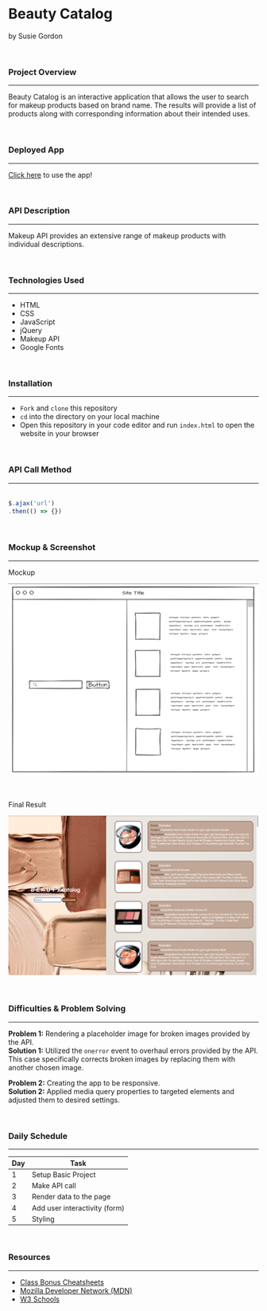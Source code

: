 # Beauty Catalog
by Susie Gordon

</br>

### **Project Overview**

---

Beauty Catalog is an interactive application that allows the user to search for makeup products based on brand name. The results will provide a list of products along with corresponding information about their intended uses.

</br>

### **Deployed App** 

---

[Click here](https://project-1-fawn.vercel.app/) to use the app!

</br>

### **API Description**

---

Makeup API provides an extensive range of makeup products with individual descriptions.


</br>

### **Technologies Used**

---

- HTML
- CSS
- JavaScript
- jQuery
- Makeup API
- Google Fonts

</br>

### **Installation** 

---

- `Fork` and `clone` this repository
- `cd` into the directory on your local machine
- Open this repository in your code editor and run `index.html` to open the website in your browser

</br>

### **API Call Method**

---

```js

$.ajax('url')
.then(() => {})

```

</br>

### **Mockup & Screenshot**

---

Mockup

![Mockup Image](./img/mockup.png)

</br>

Final Result

![Final Screenshot](./img/final_screenshot.png)

</br>

### **Difficulties & Problem Solving**

---

**Problem 1:** 
Rendering a placeholder image for broken images provided by the API. 
</br>
**Solution 1:** 
Utilized the `onerror` event to overhaul errors provided by the API. This case specifically corrects broken images by replacing them with another chosen image.

**Problem 2:** 
Creating the app to be responsive.
</br>
**Solution 2:**
Applied media query properties to targeted elements and adjusted them to desired settings. 

</br>

### **Daily Schedule**

---

|  Day  |  Task  |
|-------|--------|
| 1 | Setup Basic Project |
| 2 | Make API call |
| 3 | Render data to the page |
| 4 | Add user interactivity (form) |
| 5 | Styling |

</br>

### **Resources**

---

- [Class Bonus Cheatsheets](https://git.generalassemb.ly/AlexMerced/orientation/blob/master/cheatsheet/readme.md) 
- [Mozilla Developer Network (MDN)](https://developer.mozilla.org/)
- [W3 Schools](https://www.w3schools.com/)